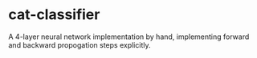 # cat-classifier
A 4-layer neural network implementation by hand, implementing forward and backward propogation steps explicitly. 

